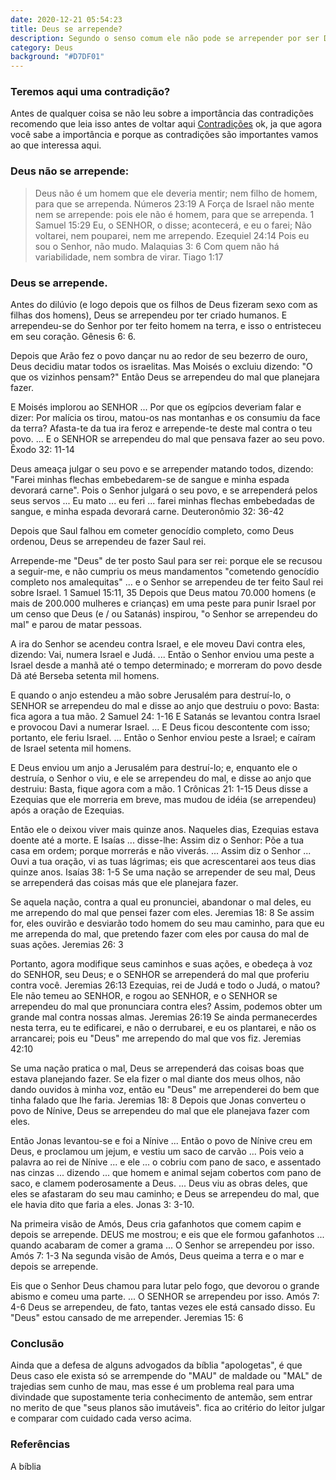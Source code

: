 ```yaml
---
date: 2020-12-21 05:54:23
title: Deus se arrepende?
description: Segundo o senso comum ele não pode se arrepender por ser Deus, mas... 
category: Deus
background: "#D7DF01"
---
```


### Teremos aqui uma contradição?

Antes de qualquer coisa se não leu sobre a importância das contradições recomendo que leia isso antes de voltar aqui  [Contradições](https://ceuvago.com/contradicoes-da-biblia)
ok, ja que agora você sabe a importância e porque as contradições são importantes vamos ao que interessa aqui.

### Deus não se arrepende:

>Deus não é um homem que ele deveria mentir; nem filho de homem, para que se arrependa. Números 23:19 A Força de Israel não mente nem se arrepende: pois ele não é homem, para que se arrependa. 1 Samuel 15:29 Eu, o SENHOR, o disse; acontecerá, e eu o farei; Não voltarei, nem pouparei, nem me arrependo. Ezequiel 24:14 Pois eu sou o Senhor, não mudo. Malaquias 3: 6 Com quem não há variabilidade, nem sombra de virar. Tiago 1:17

### Deus se arrepende.
Antes do dilúvio (e logo depois que os filhos de Deus fizeram sexo com as filhas dos homens), Deus se arrependeu por ter criado humanos. E arrependeu-se do Senhor por ter feito homem na terra, e isso o entristeceu em seu coração. Gênesis 6: 6.

Depois que Arão fez o povo dançar nu ao redor de seu bezerro de ouro, Deus decidiu matar todos os israelitas. Mas Moisés o excluiu dizendo: "O que os vizinhos pensam?" Então Deus se arrependeu do mal que planejara fazer.

E Moisés implorou ao SENHOR ... Por que os egípcios deveriam falar e dizer: Por malícia os tirou, matou-os nas montanhas e os consumiu da face da terra? Afasta-te da tua ira feroz e arrepende-te deste mal contra o teu povo. ... E o SENHOR se arrependeu do mal que pensava fazer ao seu povo. Êxodo 32: 11-14

Deus ameaça julgar o seu povo e se arrepender matando todos, dizendo: "Farei minhas flechas embebedarem-se de sangue e minha espada devorará carne". Pois o Senhor julgará o seu povo, e se arrependerá pelos seus servos ... Eu mato ... eu feri ... farei minhas flechas embebedadas de sangue, e minha espada devorará carne. Deuteronômio 32: 36-42

Depois que Saul falhou em cometer genocídio completo, como Deus ordenou, Deus se arrependeu de fazer Saul rei.

Arrepende-me "Deus" de ter posto Saul para ser rei: porque ele se recusou a seguir-me, e não cumpriu os meus mandamentos "cometendo genocídio completo nos amalequitas" ... e o Senhor se arrependeu de ter feito Saul rei sobre Israel. 1 Samuel 15:11, 35 Depois que Deus matou 70.000 homens (e mais de 200.000 mulheres e crianças) em uma peste para punir Israel por um censo que Deus (e / ou Satanás) inspirou, "o Senhor se arrependeu do mal" e parou de matar pessoas.

A ira do Senhor se acendeu contra Israel, e ele moveu Davi contra eles, dizendo: Vai, numera Israel e Judá. ... Então o Senhor enviou uma peste a Israel desde a manhã até o tempo determinado; e morreram do povo desde Dã até Berseba setenta mil homens.

E quando o anjo estendeu a mão sobre Jerusalém para destruí-lo, o SENHOR se arrependeu do mal e disse ao anjo que destruiu o povo: Basta: fica agora a tua mão. 2 Samuel 24: 1-16 E Satanás se levantou contra Israel e provocou Davi a numerar Israel. ... E Deus ficou descontente com isso; portanto, ele feriu Israel. ... Então o Senhor enviou peste a Israel; e caíram de Israel setenta mil homens.

E Deus enviou um anjo a Jerusalém para destruí-lo; e, enquanto ele o destruía, o Senhor o viu, e ele se arrependeu do mal, e disse ao anjo que destruiu: Basta, fique agora com a mão. 1 Crônicas 21: 1-15 Deus disse a Ezequias que ele morreria em breve, mas mudou de idéia (se arrependeu) após a oração de Ezequias.

Então ele o deixou viver mais quinze anos. Naqueles dias, Ezequias estava doente até a morte. E Isaías ... disse-lhe: Assim diz o Senhor: Põe a tua casa em ordem; porque morrerás e não viverás. ... Assim diz o Senhor ... Ouvi a tua oração, vi as tuas lágrimas; eis que acrescentarei aos teus dias quinze anos. Isaías 38: 1-5 Se uma nação se arrepender de seu mal, Deus se arrependerá das coisas más que ele planejara fazer.

Se aquela nação, contra a qual eu pronunciei, abandonar o mal deles, eu me arrependo do mal que pensei fazer com eles. Jeremias 18: 8 Se assim for, eles ouvirão e desviarão todo homem do seu mau caminho, para que eu me arrependa do mal, que pretendo fazer com eles por causa do mal de suas ações. Jeremias 26: 3

Portanto, agora modifique seus caminhos e suas ações, e obedeça à voz do SENHOR, seu Deus; e o SENHOR se arrependerá do mal que proferiu contra você. Jeremias 26:13 Ezequias, rei de Judá e todo o Judá, o matou? Ele não temeu ao SENHOR, e rogou ao SENHOR, e o SENHOR se arrependeu do mal que pronunciara contra eles? Assim, podemos obter um grande mal contra nossas almas. Jeremias 26:19 Se ainda permanecerdes nesta terra, eu te edificarei, e não o derrubarei, e eu os plantarei, e não os arrancarei; pois eu "Deus" me arrependo do mal que vos fiz. Jeremias 42:10

Se uma nação pratica o mal, Deus se arrependerá das coisas boas que estava planejando fazer. Se ela fizer o mal diante dos meus olhos, não dando ouvidos à minha voz, então eu "Deus" me arrependerei do bem que tinha falado que lhe faria. Jeremias 18: 8 Depois que Jonas converteu o povo de Nínive, Deus se arrependeu do mal que ele planejava fazer com eles.

Então Jonas levantou-se e foi a Nínive ... Então o povo de Nínive creu em Deus, e proclamou um jejum, e vestiu um saco de carvão ... Pois veio a palavra ao rei de Nínive ... e ele ... o cobriu com pano de saco, e assentado nas cinzas ... dizendo ... que homem e animal sejam cobertos com pano de saco, e clamem poderosamente a Deus. ... Deus viu as obras deles, que eles se afastaram do seu mau caminho; e Deus se arrependeu do mal, que ele havia dito que faria a eles. Jonas 3: 3-10.

Na primeira visão de Amós, Deus cria gafanhotos que comem capim e depois se arrepende. DEUS me mostrou; e eis que ele formou gafanhotos ... quando acabaram de comer a grama ... O Senhor se arrependeu por isso. Amós 7: 1-3 Na segunda visão de Amós, Deus queima a terra e o mar e depois se arrepende.

Eis que o Senhor Deus chamou para lutar pelo fogo, que devorou ​​o grande abismo e comeu uma parte. ... O SENHOR se arrependeu por isso. Amós 7: 4-6 Deus se arrependeu, de fato, tantas vezes ele está cansado disso. Eu "Deus" estou cansado de me arrepender. Jeremias 15: 6

### Conclusão

Ainda que a defesa de alguns advogados da bíblia "apologetas", é que Deus caso ele exista só se arrempende do "MAU" de maldade ou "MAL" de trajedias sem cunho de mau, mas esse é um problema real para uma divindade que supostamente teria conhecimento de antemão, sem entrar no merito de que "seus planos são imutáveis".
fica ao critério do leitor julgar e comparar com cuidado cada verso acima.
 
### Referências
A bíblia
